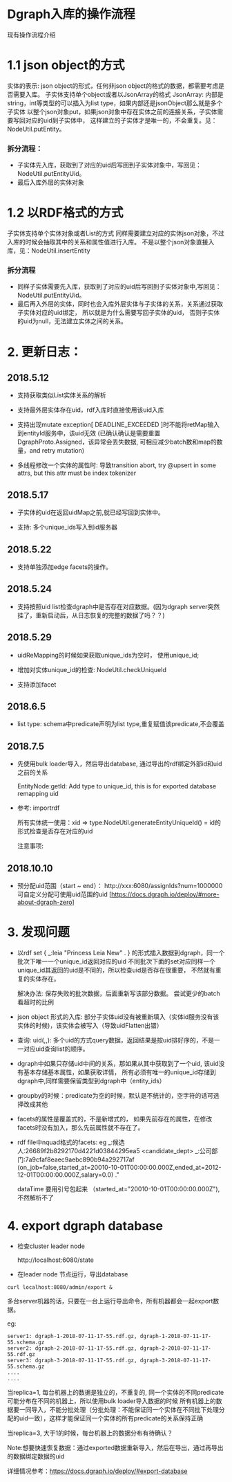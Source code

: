 # Dgraph入库的操作流程

现有操作流程介绍

# 1.1 json object的方式
  实体的表示: json object的形式，任何非json object的格式的数据，都需要考虑是否需要入库。
  子实体支持单个object或者以JsonArray的格式
  JsonArray: 内部是string，int等类型的可以插入为list type，如果内部还是jsonObject那么就是多个子实体
  以整个json对象put，如果json对象中存在实体之前的连接关系，子实体需要写回对应的uid到子实体中，
    这样建立的子实体才是唯一的，不会重复。见：NodeUtil.putEntity。

  ### 拆分流程：
   * 子实体先入库，获取到了对应的uid后写回到子实体对象中，写回见：NodeUtil.putEntityUid。
   * 最后入库外层的实体对象


# 1.2 以RDF格式的方式
  子实体支持单个实体对象或者List<EntityNode>的方式
  同样需要建立对应的实体json对象，不过入库的时候会抽取其中的关系和属性值进行入库。
    不是以整个json对象直接入库，见：NodeUtil.insertEntity

  ### 拆分流程
   * 同样子实体需要先入库，获取到了对应的uid后写回到子实体对象中,写回见：NodeUtil.putEntityUid。
   * 最后再入外层的实体，同时也会入库外层实体与子实体的关系，关系通过获取子实体对应的uid绑定，
     所以就是为什么需要写回子实体的uid， 否则子实体的uid为null，无法建立实体之间的关系。



# 2. 更新日志：

## 2018.5.12
   * 支持获取类似List<EntityNode>实体关系的解析
   * 支持最外层实体存在uid，rdf入库时直接使用该uid入库
   * 支持出现mutate exception[ DEADLINE_EXCEEDED ]时不能将retMap输入到entityId服务中，该uid无效
       (已确认确认是需要重置DgraphProto.Assigned，该异常会丢失数据, 可相应减少batch数和map的数量，and retry mutation)

   * 多线程修改一个实体的属性时: 导致transition abort, try @upsert in some attrs,
       but this attr must be index tokenizer
## 2018.5.17
   * 子实体的uid在返回uidMap之前,就已经写回到实体中。

   * 支持: 多个unique_ids写入到id服务器
## 2018.5.22
   * 支持单独添加edge facets的操作。

## 2018.5.24
   * 支持按照uid list检查dgraph中是否存在对应数据。(因为dgraph server突然挂了，重新启动后，从日志恢复的完整的数据了吗？？)

## 2018.5.29
   * uidReMapping的时候如果获取unique_ids为空时， 使用unique_id;
   
   * 增加对实体unique_id的检查: NodeUtil.checkUniqueId
   
   * 支持添加facet

## 2018.6.5

   * list type: schema中predicate声明为list type,重复赋值该predicate,不会覆盖

## 2018.7.5

   *  先使用bulk loader导入，然后导出database, 通过导出的rdf绑定外部id和uid之前的关系
        
      EntityNode:getId: Add type to unique_id, this is for exported database remapping uid

   *  参考: importrdf
        
      所有实体统一使用：xid => type:NodeUtil.generateEntityUniqueId() = id的形式检查是否存在对应的uid
      
      注意事项:

## 2018.10.10

  * 预分配uid范围（start ~ end）： http://xxx:6080/assignIds?num=1000000
    可自定义分配可使用uid范围的uid
    [https://docs.dgraph.io/deploy/#more-about-dgraph-zero]
        

        

# 3. 发现问题

  * 以rdf set { _:leia <name> "Princess Leia New" . } 的形式插入数据到dgraph，同一个批次下唯一一个unique_id返回对应的uid
     不同批次下面的set对应同样一个unique_id其返回的uid是不同的，所以检查uid是否存在很重要， 不然就有重复的实体存在。

     解决办法: 保存失败的批次数据，后面重新写该部分数据。 尝试更少的batch看超时的比例

  * json object 形式的入库: 部分子实体uid没有被重新填入（实体id服务没有该实体的时候)，该实体会被写入（导致uidFlatten出错）

  * 查询: uid(,,): 多个uid的方式query数据，返回结果是按uid排好序的，不是一一对应uid查询list的顺序。

  * dgraph中如果只存储uid中间的关系，那如果从其中获取到了一个uid, 该uid没有基本存储基本属性，如果获取详情，
        所有必须有唯一的unique_id存储到dgraph中,同样需要保留类型到dgraph中（entity_ids）

  * groupby的时候：predicate为空的时候，默认是不统计的，空字符的话可选择改成其他

   * facets的属性是覆盖式的，不是新增式的， 如果先前存在的属性，在修改facets时没有加入，那么先前属性就不存在了。

   * rdf file中nquad格式的facets:
        eg  _:候选人:26689f2b8292170d4221d03844295ea5 <candidate_dept>
        _:公司部门:7a9cfaf8eaec9aebc890b94a292717af (on_job=false,started_at=20010-10-01T00:00:00.000Z,ended_at=2012-12-01T00:00:00.000Z,salary=0.0) ."

      dataTime 要用引号包起来 （started_at="20010-10-01T00:00:00.000Z"), 不然解析不了

# 4. export dgraph database

   * 检查cluster leader node

       http://localhost:6080/state

   * 在leader node 节点运行，导出database
   
   ```
   curl localhost:8080/admin/export &
   ```
    
   多台server机器的话，只要在一台上运行导出命令，所有机器都会一起export数据。
   
   eg:
   
    server1: dgraph-1-2018-07-11-17-55.rdf.gz, dgraph-1-2018-07-11-17-55.schema.gz
    server2: dgraph-2-2018-07-11-17-55.rdf.gz, dgraph-2-2018-07-11-17-55.rdf.gz
    server3: dgraph-3-2018-07-11-17-55.rdf.gz, dgraph-3-2018-07-11-17-55.schema.gz
    ....
    ....
    
   
   当replica=1, 每台机器上的数据是独立的，不重复的, 同一个实体的不同predicate可能分布在不同的机器上，所以使用bulk loader导入数据的时候
   所有机器上的数据要一同导入，不能分批处理（分批处理：不能保证同一个实体在不同批下处理分配的uid一致），这样才能保证同一个实体的所有predicate的关系保持正确
   
   当replica=3, 大于1的时候，每台机器上的数据分布有待确认？ 
    
    
   Note:想要快速恢复数据：通过exported数据重新导入，然后在导出，通过再导出的数据绑定数据的uid
    
   详细情况参考：https://docs.dgraph.io/deploy/#export-database
   



